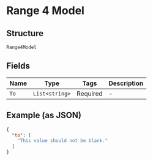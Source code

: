 
# Range 4 Model

## Structure

`Range4Model`

## Fields

| Name | Type | Tags | Description |
|  --- | --- | --- | --- |
| `To` | `List<string>` | Required | - |

## Example (as JSON)

```json
{
  "to": [
    "This value should not be blank."
  ]
}
```

